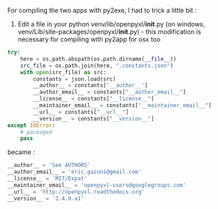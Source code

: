 For compiling the two apps with py2exe, I had to trick a little bit :

1. Edit a file in your python venv/lib/openpyxl/__init__.py (on windows, venv/Lib/site-packages/openpyxl/__init__.py) - this modification is necessary for compiling with py2app for osx too

```python
try:
    here = os.path.abspath(os.path.dirname(__file__))
    src_file = os.path.join(here, ".constants.json")
    with open(src_file) as src:
        constants = json.load(src)
        __author__ = constants['__author__']
        __author_email__ = constants["__author_email__"]
        __license__ = constants["__license__"]
        __maintainer_email__ = constants["__maintainer_email__"]
        __url__ = constants["__url__"]
        __version__ = constants["__version__"]
except IOError:
    # packaged
    pass
```

became :

```python
__author__ = 'See AUTHORS'
__author_email__ = 'eric.gazoni@gmail.com'
__license__ = 'MIT/Expat'
__maintainer_email__ = 'openpyxl-users@googlegroups.com'
__url__ = 'http://openpyxl.readthedocs.org'
__version__ = '2.4.0-a1'
```